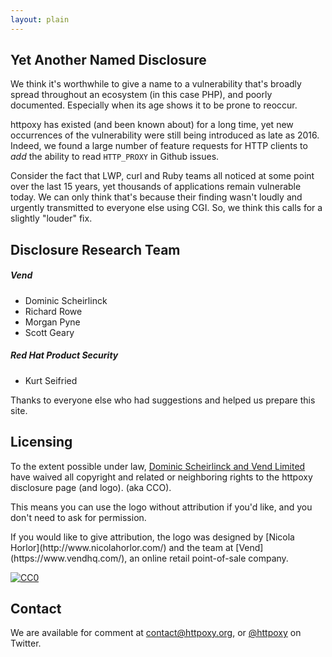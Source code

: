 ```yaml
---
layout: plain
---
```


## Yet Another Named Disclosure

We think it's worthwhile to give a name to a vulnerability that's broadly spread throughout an ecosystem (in this case PHP),
and poorly documented. Especially when its age shows it to be prone to reoccur.

httpoxy has existed (and been known about)
for a long time, yet new occurrences of the vulnerability were still being introduced as late as 2016. Indeed, we found a
large number of feature requests for HTTP clients to _add_ the ability to read `HTTP_PROXY` in Github issues.

Consider the fact that LWP, curl and Ruby teams all noticed at some point over the last 15
years, yet thousands of applications remain vulnerable today. We can only think that's because their finding wasn't
loudly and urgently transmitted to everyone else using CGI. So, we think this calls for a slightly "louder" fix.

## Disclosure Research Team

##### Vend
* Dominic Scheirlinck
* Richard Rowe
* Morgan Pyne
* Scott Geary

##### Red Hat Product Security
* Kurt Seifried

Thanks to everyone else who had suggestions and helped us prepare this site.

## Licensing

<div class="row">
    <div class="col-sm-9">
        <p xmlns:dct="http://purl.org/dc/terms/">
            To the extent possible under law, <a rel="dct:publisher" href="https://httpoxy.org/"><span property="dct:title">Dominic
            Scheirlinck</span> and <span property="dct:title">Vend Limited</span></a> have waived all copyright and related or
            neighboring rights to <span property="dct:title">the httpoxy disclosure page (and logo)</span>. (aka <abbr>CCO</abbr>).
        </p>
        <p>
            This means you can use the logo without attribution if you'd like, and you don't need to ask for permission.
        </p>
        <p markdown="1">
            If you would like to give attribution, the logo was designed by [Nicola Horlor](http://www.nicolahorlor.com/)
            and the team at [Vend](https://www.vendhq.com/), an online retail point-of-sale company.
        </p>
    </div>
    <div class="col-sm-3">
        <a rel="license"
           href="http://creativecommons.org/publicdomain/zero/1.0/">
            <img src="https://licensebuttons.net/p/zero/1.0/88x31.png" style="border-style: none;" alt="CC0" />
        </a>
    </div>
</div>

## Contact

We are available for comment at [contact@httpoxy.org](mailto:contact@httpoxy.org?subject=Press), or
[@httpoxy](https://twitter.com/httpoxy) on Twitter.
